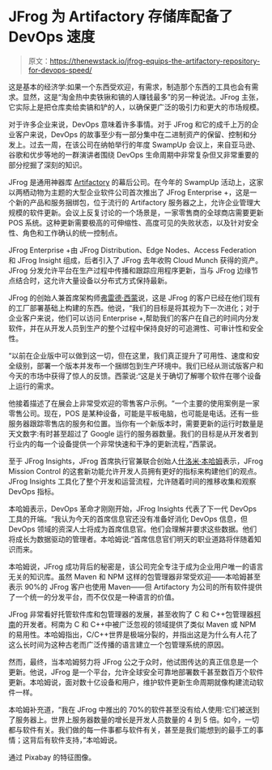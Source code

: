# JFrog 为 Artifactory 存储库配备了 DevOps 速度

> 原文：<https://thenewstack.io/jfrog-equips-the-artifactory-repository-for-devops-speed/>

这是基本的经济学:如果一个东西受欢迎，有需求，制造那个东西的工具也会有需求。显然，这是“淘金热中卖铁锹和镐的人赚钱最多”的另一种说法。JFrog 主张，它实际上是把仓库卖给卖镐和铲的人，以确保更广泛的吸引力和更大的市场规模。

对于许多企业来说，DevOps 意味着许多事情。对于 JFrog 和它的成千上万的企业客户来说，DevOps 的故事至少有一部分集中在二进制资产的保留、控制和分发上。过去一周，在该公司在纳帕举行的年度 SwampUp 会议上，来自亚马逊、谷歌和优步等地的一群演讲者围绕 DevOps 生命周期中非常复杂但又非常重要的部分挖掘了深刻的知识。

JFrog 是通用神器库 [Artifactory](https://jfrog.com/artifactory/) 的幕后公司。在今年的 SwampUp 活动上，这家以两栖动物为主题的大型企业软件公司首次推出了 JFrog Enterprise +，这是一个新的产品和服务捆绑包，位于流行的 Artifactory 服务器之上，允许企业管理大规模的软件更新。会议上反复讨论的一个场景是，一家零售商的全球商店需要更新 POS 系统。这种更新需要极高的可伸缩性、高度可见的失败状态，以及针对安全性、角色和工作确认的统一控制点。

JFrog Enterprise +由 JFrog Distribution、Edge Nodes、Access Federation 和 JFrog Insight 组成，后者引入了 JFrog 去年收购 Cloud Munch 获得的资产。JFrog 分发允许平台在生产过程中传播和跟踪应用程序更新，当与 JFrog 边缘节点结合时，这允许大量设备以分布式方式保持最新。

JFrog 的创始人兼首席架构师[弗雷德·西蒙](https://www.linkedin.com/in/freddy33)说，这是 JFrog 的客户已经在他们现有的工厂部署基础上构建的东西。他说，“我们的目标是将其视为下一次进化；对于企业客户来说，他们可以访问 Enterprise +,帮助我们的客户在自己的时间内分发软件，并在从开发人员到生产的整个过程中保持良好的可追溯性、可审计性和安全性。

“以前在企业版中可以做到这一切，但在这里，我们真正提升了可用性、速度和安全级别，部署一个版本并发布一个捆绑包到生产环境中。我们已经从测试版客户和今天的市场中获得了惊人的反馈。西蒙说:“这是关于确切了解哪个软件在哪个设备上运行的需求。

他接着描述了在展会上非常受欢迎的零售客户示例。“一个主要的使用案例是一家零售公司。现在，POS 是某种设备，可能是平板电脑，也可能是电话。还有一些服务器跟踪零售店的服务和位置。当你有一个新版本时，需要更新的运行时数量是天文数字:有时甚至超过了 Google 运行的服务器数量。我们的目标是从开发者到行业内的每一个设备提供一个非常快速和干净的更新流程，”西蒙说。

至于 JFrog Insights，JFrog 首席执行官兼联合创始人[什洛米·本哈姆](https://www.linkedin.com/in/shlomibenhaim/)表示，JFrog Mission Control 的这套新功能允许开发人员拥有更好的指标来构建他们的观点。JFrog Insights 工具化了整个开发和运营流程，允许随着时间的推移收集和观察 DevOps 指标。

本哈姆表示，DevOps 革命才刚刚开始，JFrog Insights 代表了下一代 DevOps 工具的开端。“我认为今天的首席信息官还没有准备好消化 DevOps 信息，但 DevOps 领域的资深人士将成为首席信息官。他们会理解并要求这些数据。他们将成长为数据驱动的管理者。本哈姆说:“首席信息官们明天的职业道路将伴随着知识而来。

本哈姆说，JFrog 成功背后的秘密是，该公司完全专注于成为企业用户唯一的语言无关的知识库。虽然 Maven 和 NPM 这样的包管理器非常受欢迎——本哈姆甚至表示 90%的 JFrog 客户也使用 Maven——但 Artifactory 为公司的所有软件提供了一个统一的分发平台，而不仅仅是一种语言的价值。

JFrog 非常看好托管软件库和包管理器的发展，甚至收购了 C 和 C++包管理器[柯南](https://conan.io/)的开发者。柯南为 C 和 C++中被广泛忽视的领域提供了类似 Maven 或 NPM 的易用性。本哈姆指出，C/C++世界是极端分裂的，并指出这是为什么有人花了这么长时间为这种古老而广泛传播的语言建立一个包管理系统的原因。

然而，最终，当本哈姆努力将 JFrog 公之于众时，他试图传达的真正信息是一个更新。他说，JFrog 是一个平台，允许全球安全可靠地部署数千甚至数百万个软件更新。本哈姆说，面对数十亿设备和用户，维护软件更新生命周期就像构建流动软件一样。

本哈姆补充道，“我在 JFrog 中推出的 70%的软件甚至没有给人使用:它们被送到了服务器上。世界上服务器数量的增长是开发人员数量的 4 到 5 倍。如今，一切都与软件有关。我们做的每一件事都与软件有关，甚至是我们能想到的最手工的事情；这背后有软件支持，”本哈姆说。

通过 Pixabay 的特征图像。

<svg xmlns:xlink="http://www.w3.org/1999/xlink" viewBox="0 0 68 31" version="1.1"><title>Group</title> <desc>Created with Sketch.</desc></svg>